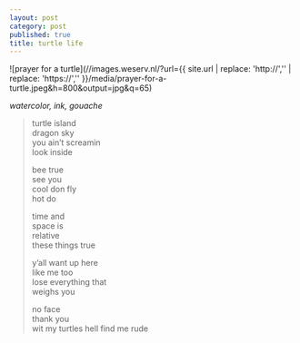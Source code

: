 ```yaml
---
layout: post
category: post
published: true
title: turtle life
---
```

![prayer for a turtle](//images.weserv.nl/?url={{ site.url | replace: 'http://','' | replace: 'https://','' }}/media/prayer-for-a-turtle.jpeg&h=800&output=jpg&q=65)
<!--more-->
<span class='date fr'>*watercolor, ink, gouache*</span><br>  
  
  
>turtle island    
dragon sky       
you ain’t screamin     
look inside       
>  
>bee true  
see you  
cool don fly  
hot do  
>  
>time and  
space is  
relative  
these things true  
>  
>y’all want up here   
like me too   
lose everything that   
weighs you   
>   
>no face  
thank you  
wit my turtles 
hell find me rude  
